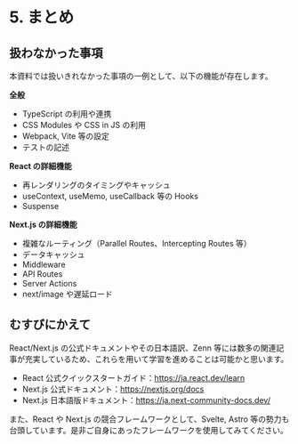 # 5. まとめ

## 扱わなかった事項

本資料では扱いきれなかった事項の一例として、以下の機能が存在します。

**全般**

- TypeScript の利用や連携
- CSS Modules や CSS in JS の利用
- Webpack, Vite 等の設定
- テストの記述

**React の詳細機能**

- 再レンダリングのタイミングやキャッシュ
- useContext, useMemo, useCallback 等の Hooks
- Suspense

**Next.js の詳細機能**

- 複雑なルーティング（Parallel Routes、Intercepting Routes 等）
- データキャッシュ
- Middleware
- API Routes
- Server Actions
- next/image や遅延ロード

## むすびにかえて

React/Next.js の公式ドキュメントやその日本語訳、Zenn 等には数多の関連記事が充実しているため、これらを用いて学習を進めることは可能かと思います。

- React 公式クイックスタートガイド：https://ja.react.dev/learn
- Next.js 公式ドキュメント：https://nextjs.org/docs
- Next.js 日本語版ドキュメント：https://ja.next-community-docs.dev/

また、React や Next.js の競合フレームワークとして、Svelte, Astro 等の勢力も台頭しています。是非ご自身にあったフレームワークを使用してみてください。
